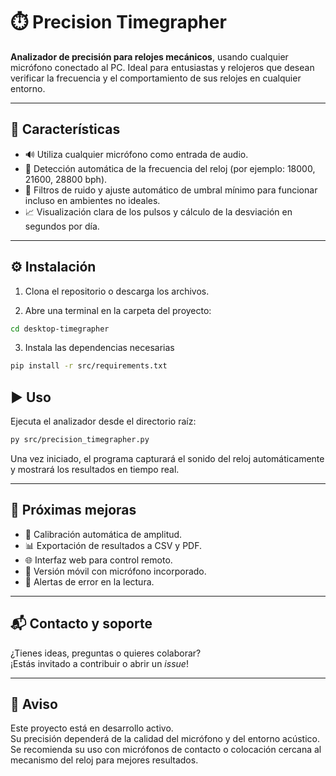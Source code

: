 # ⏱️ Precision Timegrapher

**Analizador de precisión para relojes mecánicos**, usando cualquier micrófono conectado al PC. Ideal para entusiastas y relojeros que desean verificar la frecuencia y el comportamiento de sus relojes en cualquier entorno.

---

## 🚀 Características

- 🔊 Utiliza cualquier micrófono como entrada de audio.
- 📡 Detección automática de la frecuencia del reloj (por ejemplo: 18000, 21600, 28800 bph).
- 🧹 Filtros de ruido y ajuste automático de umbral mínimo para funcionar incluso en ambientes no ideales.
- 📈 Visualización clara de los pulsos y cálculo de la desviación en segundos por día.

---

## ⚙️ Instalación

1. Clona el repositorio o descarga los archivos.

2. Abre una terminal en la carpeta del proyecto:

```bash
cd desktop-timegrapher
```
3. Instala las dependencias necesarias
```bash
pip install -r src/requirements.txt
```

## ▶️ Uso
Ejecuta el analizador desde el directorio raíz:
```bash
py src/precision_timegrapher.py
```

Una vez iniciado, el programa capturará el sonido del reloj automáticamente y mostrará los resultados en tiempo real.

---

## 🔧 Próximas mejoras

- 🎯 Calibración automática de amplitud.  
- 📊 Exportación de resultados a CSV y PDF.  
- 🌐 Interfaz web para control remoto.  
- 📱 Versión móvil con micrófono incorporado.  
- 🔔 Alertas de error en la lectura.  

---

## 📬 Contacto y soporte

¿Tienes ideas, preguntas o quieres colaborar?  
¡Estás invitado a contribuir o abrir un *issue*!

---

## 🛑 Aviso

Este proyecto está en desarrollo activo.  
Su precisión dependerá de la calidad del micrófono y del entorno acústico.  
Se recomienda su uso con micrófonos de contacto o colocación cercana al mecanismo del reloj para mejores resultados.


